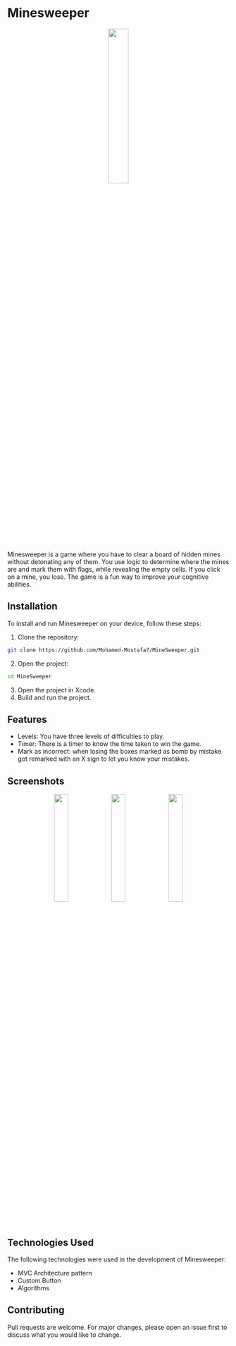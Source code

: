 
# Minesweeper

<p align="center">
  <img src="https://github-production-user-asset-6210df.s3.amazonaws.com/55007694/253817045-8624cb58-c00b-4b6f-ba98-0507508ce9b4.png" width="30%">
</p>

Minesweeper is a game where you have to clear a board of hidden mines without detonating any of them. You use logic to determine where the mines are and mark them with flags, while revealing the empty cells. If you click on a mine, you lose. The game is a fun way to improve your cognitive abilities.

## Installation

To install and run Minesweeper on your device, follow these steps:

1. Clone the repository:
```bash
git clone https://github.com/Mohamed-Mostafa7/MineSweeper.git
```
2. Open the project:
```bash
cd MineSweeper
```
3. Open the project in Xcode.
4. Build and run the project.

## Features
- Levels: You have three levels of difficulties to play.
- Timer: There is a timer to know the time taken to win the game.
- Mark as incorrect: when losing the boxes marked as bomb by mistake got remarked with an X sign to let you know your mistakes.
  
## Screenshots
<p align="Center">
  <img src="https://github-production-user-asset-6210df.s3.amazonaws.com/55007694/253817096-3317bfa8-9de4-469b-9871-70c0df463bff.png" width="25%">
  <img src="https://github-production-user-asset-6210df.s3.amazonaws.com/55007694/253817099-769bea58-fc13-413a-b154-de7e8b131b8a.png" width="25%"> 
  <img src="https://github-production-user-asset-6210df.s3.amazonaws.com/55007694/253817155-fcbe1fcd-f1d8-4111-832a-517ef98f8427.png" width="25%"> 
</p>



## Technologies Used

The following technologies were used in the development of Minesweeper:
- MVC Architecture pattern
- Custom Button
- Algorithms


## Contributing

Pull requests are welcome. For major changes, please open an issue first
to discuss what you would like to change.

